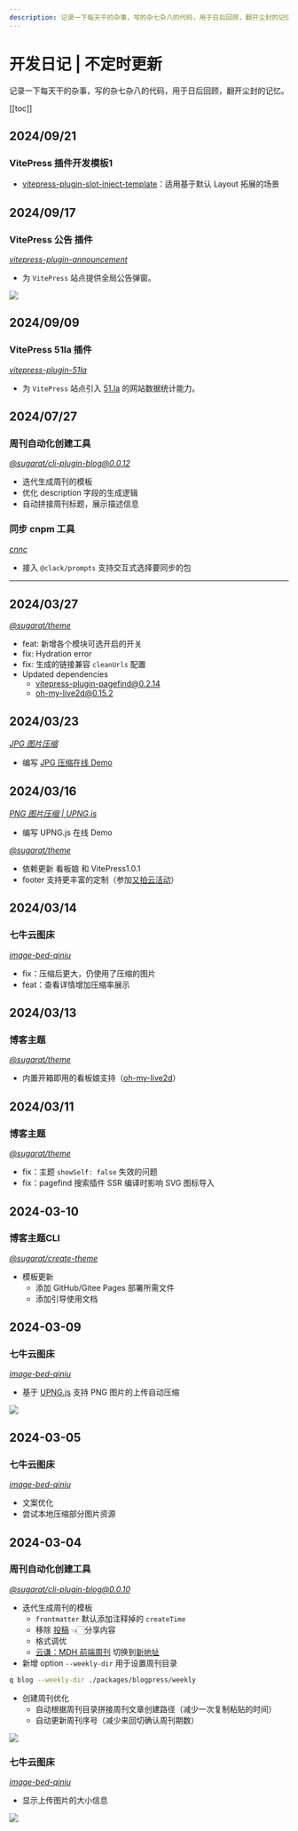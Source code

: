 ```yaml
---
description: 记录一下每天干的杂事，写的杂七杂八的代码，用于日后回顾，翻开尘封的记忆
---
```

# 开发日记 | 不定时更新

记录一下每天干的杂事，写的杂七杂八的代码，用于日后回顾，翻开尘封的记忆。

[[toc]]
## 2024/09/21
### VitePress 插件开发模板1
* [vitepress-plugin-slot-inject-template](https://github.com/ATQQ/sugar-blog/tree/master/template/vitepress-plugin-slot-inject-template)：适用基于默认 Layout 拓展的场景

## 2024/09/17
### VitePress 公告 插件
*[vitepress-plugin-announcement](https://www.npmjs.com/package/vitepress-plugin-announcement)*

* 为 `VitePress` 站点提供全局公告弹窗。

![](https://cdn.upyun.sugarat.top/mdImg/sugar/7af94a65e3b4dd05e61e3411daba7fdd)

## 2024/09/09
### VitePress 51la 插件

*[vitepress-plugin-51la](https://www.npmjs.com/package/vitepress-plugin-51la)*

* 为 `VitePress` 站点引入 [51.la](https://v6.51.la/) 的网站数据统计能力。

## 2024/07/27
### 周刊自动化创建工具

*[@sugarat/cli-plugin-blog@0.0.12](https://www.npmjs.com/package/@sugarat/cli-plugin-blog)*

- 迭代生成周刊的模板
- 优化 description 字段的生成逻辑
- 自动拼接周刊标题，展示描述信息

### 同步 cnpm 工具

*[cnnc](https://www.npmjs.com/package/cnnc)*

- 接入 `@clack/prompts` 支持交互式选择要同步的包

---

## 2024/03/27

*[@sugarat/theme](https://github.com/ATQQ/sugar-blog/tree/master/packages/theme)*

- feat: 新增各个模块可选开启的开关
- fix: Hydration error
- fix: 生成的链接兼容 `cleanUrls` 配置
- Updated dependencies
  - vitepress-plugin-pagefind@0.2.14
  - oh-my-live2d@0.15.2

## 2024/03/23

*[JPG 图片压缩](https://github.com/ATQQ/demos/tree/main/pages/jpg-compress)*

- 编写 [JPG 压缩在线 Demo](https://demos.sugarat.top/pages/jpg-compress/)

## 2024/03/16

*[PNG 图片压缩 | UPNG.js](https://github.com/ATQQ/demos/tree/main/pages/png-compress)*

- 编写 UPNG.js 在线 Demo

*[@sugarat/theme](https://github.com/ATQQ/sugar-blog/tree/master/packages/theme)*

- 依赖更新 看板娘 和 VitePress1.0.1
- footer 支持更丰富的定制（参加[又拍云活动](https://www.upyun.com/league)）

## 2024/03/14

### 七牛云图床

*[image-bed-qiniu](https://github.com/ATQQ/image-bed-qiniu/tree/master/packages/client#-%E4%B8%83%E7%89%9B%E4%BA%91oss%E5%9B%BE%E5%BA%8A-)*

- fix：压缩后更大，仍使用了压缩的图片
- feat：查看详情增加压缩率展示

## 2024/03/13

### 博客主题

*[@sugarat/theme](https://github.com/ATQQ/sugar-blog/tree/master/packages/theme)*

- 内置开箱即用的看板娘支持（[oh-my-live2d](https://github.com/oh-my-live2d/oh-my-live2d)）

## 2024/03/11

### 博客主题

*[@sugarat/theme](https://github.com/ATQQ/sugar-blog/tree/master/packages/theme)*

- fix：主题 `showSelf: false` 失效的问题
- fix：pagefind 搜索插件 SSR 编译时影响 SVG 图标导入

## 2024-03-10

### 博客主题CLI

*[@sugarat/create-theme](https://github.com/ATQQ/sugar-blog/tree/master/packages/create-theme)*

- 模板更新
  - 添加 GitHub/Gitee Pages 部署所需文件
  - 添加引导使用文档

## 2024-03-09

### 七牛云图床

*[image-bed-qiniu](https://github.com/ATQQ/image-bed-qiniu/tree/master/packages/client#-%E4%B8%83%E7%89%9B%E4%BA%91oss%E5%9B%BE%E5%BA%8A-)*

- 基于 [UPNG.js](https://github.com/photopea/UPNG.js) 支持 PNG 图片的上传自动压缩

![](https://img.cdn.sugarat.top/mdImg/sugar/727ade06e155fd9541cfcab78bdaab7f)

## 2024-03-05

### 七牛云图床

*[image-bed-qiniu](https://github.com/ATQQ/image-bed-qiniu/tree/master/packages/client#-%E4%B8%83%E7%89%9B%E4%BA%91oss%E5%9B%BE%E5%BA%8A-)*

- 文案优化
- 尝试本地压缩部分图片资源

## 2024-03-04

### 周刊自动化创建工具

*[@sugarat/cli-plugin-blog@0.0.10](https://www.npmjs.com/package/@sugarat/cli-plugin-blog)*

- 迭代生成周刊的模板
  - `frontmatter` 默认添加注释掉的 `createTime`
  - 移除 [投稿](https://www.wenjuan.com/s/AN32YrD/) 👈🏻分享内容
  - 格式调优
  - [云谦：MDH 前端周刊](https://sorrycc.com/mdh/) 切换到[新地址](https://sorrycc.com/mdh/)
- 新增 option `--weekly-dir` 用于设置周刊目录

```sh
q blog --weekly-dir ./packages/blogpress/weekly
```

- 创建周刊优化
  - 自动根据周刊目录拼接周刊文章创建路径（减少一次复制粘贴的时间）
  - 自动更新周刊序号（减少来回切确认周刊期数）

![](https://img.cdn.sugarat.top/mdImg/sugar/3f4b2c2c0497eb31ce8b4d86d16b63b4)

### 七牛云图床

*[image-bed-qiniu](https://github.com/ATQQ/image-bed-qiniu/tree/master/packages/client#-%E4%B8%83%E7%89%9B%E4%BA%91oss%E5%9B%BE%E5%BA%8A-)*

- 显示上传图片的大小信息

![](https://img.cdn.sugarat.top/mdImg/sugar/951b7a23af37d64c0ee1414a6faee899)
